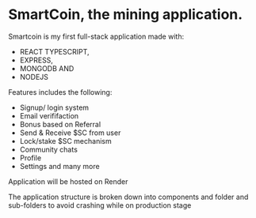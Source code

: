 # SmartCoin, the mining application.

Smartcoin is my first full-stack application made with:
- REACT TYPESCRIPT,
- EXPRESS, 
- MONGODB AND 
- NODEJS

Features includes the following: 
- Signup/ login system 
- Email verififaction 
- Bonus based on Referral 
- Send & Receive $SC from user
- Lock/stake $SC mechanism 
- Community chats 
- Profile 
- Settings and many more

Application will be hosted on Render

The application structure is broken down into components and folder and sub-folders to avoid crashing while on production stage